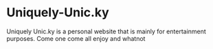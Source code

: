 # Uniquely-Unic.ky
Uniquely Unic.ky is a personal website that is mainly for entertainment purposes. Come one come all enjoy and whatnot
